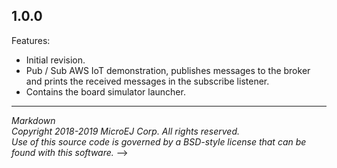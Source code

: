 ## 1.0.0
Features:
  - Initial revision.
  - Pub / Sub AWS IoT demonstration, publishes messages to the broker and prints the received messages in the subscribe listener.
  - Contains the board simulator launcher.

---  
_Markdown_   
_Copyright 2018-2019 MicroEJ Corp. All rights reserved._   
_Use of this source code is governed by a BSD-style license that can be found with this software._   -->